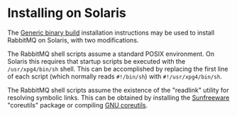 <!--
Copyright (c) 2007-2021 VMware, Inc. or its affiliates.

All rights reserved. This program and the accompanying materials
are made available under the terms of the under the Apache License,
Version 2.0 (the "License”); you may not use this file except in compliance
with the License. You may obtain a copy of the License at

https://www.apache.org/licenses/LICENSE-2.0

Unless required by applicable law or agreed to in writing, software
distributed under the License is distributed on an "AS IS" BASIS,
WITHOUT WARRANTIES OR CONDITIONS OF ANY KIND, either express or implied.
See the License for the specific language governing permissions and
limitations under the License.
-->

# Installing on Solaris

The [Generic binary build](/install-generic-unix.html) installation instructions may be used to install
RabbitMQ on Solaris, with two modifications.


The RabbitMQ shell scripts assume a standard POSIX environment.
On Solaris this requires that startup scripts be executed with
the `/usr/xpg4/bin/sh` shell. This can
be accomplished by replacing the first line of each script
(which normally reads `#!/bin/sh`) with `#!/usr/xpg4/bin/sh`.

The RabbitMQ shell scripts assume the existence of the
"readlink" utility for resolving symbolic links. This can be
obtained by installing the
[Sunfreeware](http://www.sunfreeware.com/)
"coreutils" package or compiling
[GNU coreutils](http://www.gnu.org/software/coreutils/).
